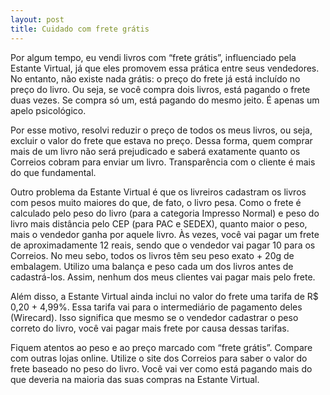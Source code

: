 ```yaml
---
layout: post
title: Cuidado com frete grátis
---
```


Por algum tempo, eu vendi livros com “frete grátis”, influenciado pela Estante Virtual, já que eles promovem essa prática entre seus vendedores. No entanto, não existe nada grátis: o preço do frete já está incluído no preço do livro. Ou seja, se você compra dois livros, está pagando o frete duas vezes. Se compra só um, está pagando do mesmo jeito. É apenas um apelo psicológico.

Por esse motivo, resolvi reduzir o preço de todos os meus livros, ou seja, excluir o valor do frete que estava no preço. Dessa forma, quem comprar mais de um livro não será prejudicado e saberá exatamente quanto os Correios cobram para enviar um livro. Transparência com o cliente é mais do que fundamental.

Outro problema da Estante Virtual é que os livreiros cadastram os livros com pesos muito maiores do que, de fato, o livro pesa. Como o frete é calculado pelo peso do livro (para a categoria Impresso Normal) e peso do livro mais distância pelo CEP (para PAC e SEDEX), quanto maior o peso, mais o vendedor ganha por aquele livro. Às vezes, você vai pagar um frete de aproximadamente 12 reais, sendo que o vendedor vai pagar 10 para os Correios. No meu sebo, todos os livros têm seu peso exato + 20g de embalagem. Utilizo uma balança e peso cada um dos livros antes de cadastrá-los. Assim, nenhum dos meus clientes vai pagar mais pelo frete.

Além disso, a Estante Virtual ainda inclui no valor do frete uma tarifa de R$ 0,20 + 4,99%. Essa tarifa vai para o intermediário de pagamento deles (Wirecard). Isso significa que mesmo se o vendedor cadastrar o peso correto do livro, você vai pagar mais frete por causa dessas tarifas.

Fiquem atentos ao peso e ao preço marcado com “frete grátis”. Compare com outras lojas online. Utilize o site dos Correios para saber o valor do frete baseado no peso do livro. Você vai ver como está pagando mais do que deveria na maioria das suas compras na Estante Virtual.
